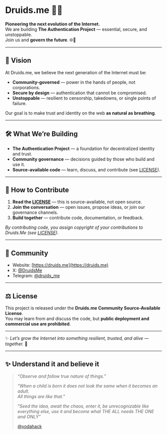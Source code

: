 # Druids.me 🌳✨

**Pioneering the next evolution of the Internet.**  
We are building **The Authentication Project** — essential, secure, and unstoppable.  
Join us and **govern the future**. 🌐🚀

---

## 🔮 Vision
At Druids.me, we believe the next generation of the Internet must be:
- **Community-governed** — power in the hands of people, not corporations.  
- **Secure by design** — authentication that cannot be compromised.  
- **Unstoppable** — resilient to censorship, takedowns, or single points of failure.  

Our goal is to make trust and identity on the web **as natural as breathing**.  

---

## 🛠 What We’re Building
- **The Authentication Project** — a foundation for decentralized identity and trust.  
- **Community governance** — decisions guided by those who build and use it.  
- **Source-available code** — learn, discuss, and contribute (see [LICENSE](./LICENSE.md)).  

---

## 🤝 How to Contribute
1. **Read the [LICENSE](./LICENSE.md)** — this is source-available, not open source.  
2. **Join the conversation** — open issues, propose ideas, or join our governance channels.  
3. **Build together** — contribute code, documentation, or feedback.  

*By contributing code, you assign copyright of your contributions to Druids.Me (see [LICENSE](./LICENSE.md)).*  

---

## 📢 Community
- Website: [https://druids.me](https://druids.me)  
- X: [@DruidsMe](https://x.com/DruidsMe)  
- Telegram: [@druids_me](https://t.me/druids_me)

---

## ⚖️ License
This project is released under the **Druids.me Community Source-Available License**.  
You may learn from and discuss the code, but **public deployment and commercial use are prohibited**.  

---

✨ *Let’s grow the Internet into something resilient, trusted, and alive — together.* 🌳

---

## ✨ Understand it and believe it

> *“Observe and follow true nature of things.”*  
>  
> *“When a child is born it does not look the same when it becomes an adult.  
> All things are like that.”*
>
> *"Seed the idea, await the chaos, enter it, be unrecognizable like everything else, use it and become what THE ALL needs THE ONE and ONLY"*
>
> [@yodahack](https://github.com/yodahack)